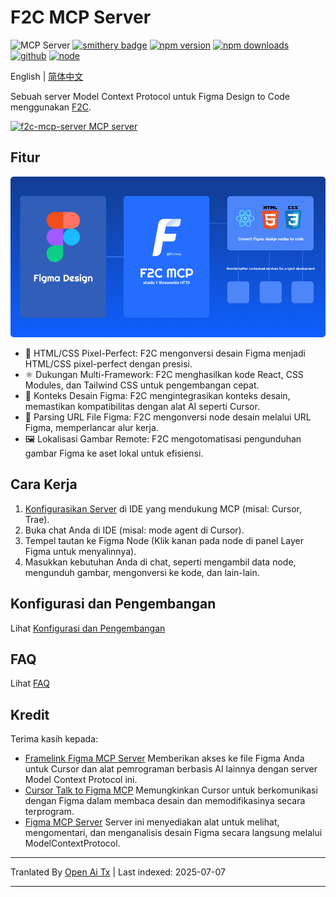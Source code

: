 # F2C MCP Server 
![MCP Server](https://badge.mcpx.dev?type=server 'MCP Server')
[![smithery badge](https://smithery.ai/badge/@f2c-ai/f2c-mcp)](https://smithery.ai/server/@f2c-ai/f2c-mcp)
[![npm version][npm-version-src]][npm-version-href]
[![npm downloads][npm-downloads-src]][npm-downloads-href]
[![github][github-src]][github-href]
[![node][node-src]][node-href]


[npm-version-src]: https://img.shields.io/npm/v/@f2c/mcp?style=flat&colorA=18181B&colorB=F0DB4F
[npm-version-href]: https://npmjs.com/package/@f2c/mcp
[npm-downloads-src]: https://img.shields.io/npm/dm/@f2c/mcp?style=flat&colorA=18181B&colorB=F0DB4F
[npm-downloads-href]: https://npmjs.com/package/@f2c/mcp
[github-src]: https://img.shields.io/badge/github-@f2c/mcp-blue?style=flat&colorA=18181B&colorB=F0DB4F
[github-href]: https://github.com/f2c-ai/f2c-mcp
[node-src]: https://img.shields.io/node/v/@f2c/mcp?style=flat&colorA=18181B&colorB=F0DB4F
[node-href]: https://nodejs.org/en/about/previous-releases

English | [简体中文](https://raw.githubusercontent.com/f2c-ai/f2c-mcp/main/./README-zh-CN.md)

Sebuah server Model Context Protocol untuk Figma Design to Code menggunakan [F2C](https://f2c.yy.com/).

<a href="https://glama.ai/mcp/servers/@f2c-ai/f2c-mcp">
  <img width="380" height="200" src="https://glama.ai/mcp/servers/@f2c-ai/f2c-mcp/badge" alt="f2c-mcp-server MCP server" />
</a>

## Fitur
<img alt="f2c" src="https://raw.githubusercontent.com/f2c-ai/f2c-mcp/main/docs/bannerv3.png" />

- 🎨 HTML/CSS Pixel-Perfect: F2C mengonversi desain Figma menjadi HTML/CSS pixel-perfect dengan presisi.
- ⚛️ Dukungan Multi-Framework: F2C menghasilkan kode React, CSS Modules, dan Tailwind CSS untuk pengembangan cepat.
- 🧠 Konteks Desain Figma: F2C mengintegrasikan konteks desain, memastikan kompatibilitas dengan alat AI seperti Cursor.
- 🔗 Parsing URL File Figma: F2C mengonversi node desain melalui URL Figma, memperlancar alur kerja.
- 🖼️ Lokalisasi Gambar Remote: F2C mengotomatisasi pengunduhan gambar Figma ke aset lokal untuk efisiensi.

## Cara Kerja
1. [Konfigurasikan Server](https://raw.githubusercontent.com/f2c-ai/f2c-mcp/main/docs/en/GettingStarted.md) di IDE yang mendukung MCP (misal: Cursor, Trae).
2. Buka chat Anda di IDE (misal: mode agent di Cursor).
3. Tempel tautan ke Figma Node (Klik kanan pada node di panel Layer Figma untuk menyalinnya).
4. Masukkan kebutuhan Anda di chat, seperti mengambil data node, mengunduh gambar, mengonversi ke kode, dan lain-lain.

## Konfigurasi dan Pengembangan

Lihat [Konfigurasi dan Pengembangan](https://raw.githubusercontent.com/f2c-ai/f2c-mcp/main/docs/en/GettingStarted.md)

## FAQ
Lihat [FAQ](https://raw.githubusercontent.com/f2c-ai/f2c-mcp/main/docs/en/FAQ.md)

## Kredit

Terima kasih kepada:

+ [Framelink Figma MCP Server](https://github.com/GLips/Figma-Context-MCP) Memberikan akses ke file Figma Anda untuk Cursor dan alat pemrograman berbasis AI lainnya dengan server Model Context Protocol ini.  
+ [Cursor Talk to Figma MCP](https://github.com/sonnylazuardi/cursor-talk-to-figma-mcp) Memungkinkan Cursor untuk berkomunikasi dengan Figma dalam membaca desain dan memodifikasinya secara terprogram.
+ [Figma MCP Server](https://github.com/MatthewDailey/figma-mcp) Server ini menyediakan alat untuk melihat, mengomentari, dan menganalisis desain Figma secara langsung melalui ModelContextProtocol.


---


Tranlated By [Open Ai Tx](https://github.com/OpenAiTx/OpenAiTx) | Last indexed: 2025-07-07


---